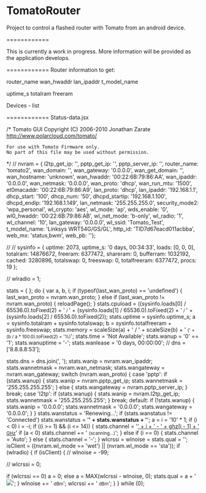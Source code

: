 TomatoRouter
============

Project to control a flashed router with Tomato from an android device.


============

This is currently a work in progress. More information will be provided as the application develops.

============
Router information to get:

router_name
wan_hwaddr
lan_ipaddr
t_model_name

uptime_s
totalram
freeram

Devices - list

============
Status-data.jsx

/*
	Tomato GUI
	Copyright (C) 2006-2010 Jonathan Zarate
	http://www.polarcloud.com/tomato/

	For use with Tomato Firmware only.
	No part of this file may be used without permission.
*/
//
nvram = {
	l2tp_get_ip: '',
	pptp_get_ip: '',
	pptp_server_ip: '',
	router_name: 'tomato2',
	wan_domain: '',
	wan_gateway: '0.0.0.0',
	wan_get_domain: '',
	wan_hostname: 'unknown',
	wan_hwaddr: '00:22:6B:79:86:AA',
	wan_ipaddr: '0.0.0.0',
	wan_netmask: '0.0.0.0',
	wan_proto: 'dhcp',
	wan_run_mtu: '1500',
	et0macaddr: '00:22:6B:79:86:A9',
	lan_proto: 'dhcp',
	lan_ipaddr: '192.168.1.1',
	dhcp_start: '100',
	dhcp_num: '50',
	dhcpd_startip: '192.168.1.100',
	dhcpd_endip: '192.168.1.149',
	lan_netmask: '255.255.255.0',
	security_mode2: 'wpa_personal',
	wl_crypto: 'aes',
	wl_mode: 'ap',
	wds_enable: '0',
	wl0_hwaddr: '00:22:6B:79:86:AB',
	wl_net_mode: 'b-only',
	wl_radio: '1',
	wl_channel: '10',
	lan_gateway: '0.0.0.0',
	wl_ssid: 'Tomato_Test',
	t_model_name: 'Linksys WRT54G/GS/GL',
	http_id: 'TID7d67eacd011acbba',
	web_mx: 'status,bwm',
	web_pb: ''};

//
//
sysinfo = {
	uptime: 2073,
	uptime_s: '0 days, 00:34:33',
	loads: [0, 0, 0],
	totalram: 14876672,
	freeram: 6377472,
	shareram: 0,
	bufferram: 1032192,
	cached: 3280896,
	totalswap: 0,
	freeswap: 0,
	totalfreeram: 6377472,
	procs: 19
};

//
wlradio = 1;

stats = { };
do {
var a, b, i;
if (typeof(last_wan_proto) == 'undefined') {
last_wan_proto = nvram.wan_proto;
}
else if (last_wan_proto != nvram.wan_proto) {
reloadPage();
}
stats.cpuload = ((sysinfo.loads[0] / 65536.0).toFixed(2) + '<small> / </small> ' +
(sysinfo.loads[1] / 65536.0).toFixed(2) + '<small> / </small>' +
(sysinfo.loads[2] / 65536.0).toFixed(2));
stats.uptime = sysinfo.uptime_s;
a = sysinfo.totalram + sysinfo.totalswap;
b = sysinfo.totalfreeram + sysinfo.freeswap;
stats.memory = scaleSize(a) + ' / ' + scaleSize(b) + ' <small>(' + (b / a * 100.0).toFixed(2) + '%)</small>';
stats.time = 'Not Available';
stats.wanup = '0' == '1';
stats.wanuptime = '-';
stats.wanlease = '0 days, 00:00:00';
//
dns = ['8.8.8.8:53'];

stats.dns = dns.join(', ');
stats.wanip = nvram.wan_ipaddr;
stats.wannetmask = nvram.wan_netmask;
stats.wangateway = nvram.wan_gateway;
switch (nvram.wan_proto) {
case 'pptp':
if (stats.wanup) {
stats.wanip = nvram.pptp_get_ip;
stats.wannetmask = '255.255.255.255';
}
else {
stats.wangateway = nvram.pptp_server_ip;
}
break;
case 'l2tp':
if (stats.wanup) {
stats.wanip = nvram.l2tp_get_ip;
stats.wannetmask = '255.255.255.255';
}
break;
default:
if (!stats.wanup) {
stats.wanip = '0.0.0.0';
stats.wannetmask = '0.0.0.0';
stats.wangateway = '0.0.0.0';
}
}
stats.wanstatus = 'Renewing...';
if (stats.wanstatus != 'Connected') stats.wanstatus = '<b>' + stats.wanstatus + '</b>';
a = i = '10' * 1;
if (i < 0) i = -i;
if ((i >= 1) && (i <= 14)) {
stats.channel = '<a href="tools-survey.asp">' + i + ' - ' + ghz[i - 1] + ' <small>GHz</small></a>'
if (a < 0) stats.channel += ' <small>(scanning...)</small>';
}
else if (i == 0) {
stats.channel = 'Auto';
}
else {
stats.channel = '-';
}
wlcrssi = wlnoise = stats.qual = '';
isClient = ((nvram.wl_mode == 'wet') || (nvram.wl_mode == 'sta'));
if (wlradio) {
if (isClient) {
//
wlnoise = -99;

//
wlcrssi = 0;

if (wlcrssi == 0) a = 0;
else a = MAX(wlcrssi - wlnoise, 0);
stats.qual = a + ' <img src="bar' + MIN(MAX(Math.floor(a / 10), 1), 6) + '.gif">';
}
wlnoise += ' <small>dBm</small>';
wlcrssi += ' <small>dBm</small>';
}
} while (0);

